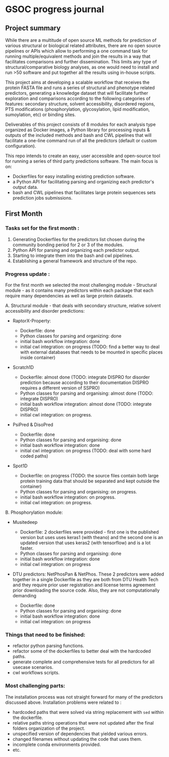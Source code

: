 # GSOC progress journal

## Project summary
While there are a multitude of open source ML methods for prediction of various structural or biological related attributes, there are no open source pipelines or APIs which allow to performing a one command task for running multiple/equivalent methods and join the results in a way that facilitates comparisons and further dissemination. This limits any type of structural/comparative biology analyses, as one would need to install and run >50 software and put together all the results using in-house scripts.

This project aims at developing a scalable workflow that receives the protein FASTA file and runs a series of structural and phenotype related predictors, generating a knowledge dataset that will facilitate further exploration and comparisons according to the following categories of features: secondary structure, solvent accessibility, disordered regions, PTS modifications (phosphorylation, glycosylation, lipid modification, sumoylation, etc) or binding sites.

Deliverables of this project consists of 8 modules for each analysis type organized as Docker images, a Python library for processing inputs & outputs of the included methods and bash and CWL pipelines that will facilitate a one-line command run of all the predictors (default or custom configuration).

This repo intends to create an easy, user accessible and open-source tool for running a series of third party predictions software. The main focus is on:
* Dockerfiles for easy installing existing prediction software.
* a Python API for facilitating parsing and organizing each predictor's output data.
* bash and CWL pipelines that facilitates large protein sequences sets prediction jobs submissions.  


## First Month

### Tasks set for the first month :

1. Generating Dockerfiles for the predictors list chosen during the community bonding period for 2 or 3 of the modules.
2. Python API for parsing and organizing each predictor output.
3. Starting to integrate them into the bash and cwl pipelines.
3. Establishing a general framework and structure of the repo.


### Progress update :

For the first month we selected the most challenging module - Structural module - as it contains many predictors within each package that each require many dependencies as well as large protein datasets.

A. Structural module - that deals with secondary structure, relative solvent accessibility and disorder predictions:
* RaptorX-Property:
    * Dockerfile: done
    * Python classes for parsing and organizing: done
    * initial bash workflow integration: done
    * initial cwl integration: on progress (TODO: find a better way to deal with external databases that needs to be mounted in specific places inside container)
    
* Scratch1D 
    * Dockerfile: almost done (TODO: integrate DISPRO for disorder prediction because according to their documentation DISPRO requires a different version of SSPRO)
    * Python classes for parsing and organising: almost done (TODO: integrate DISPRO)
    * initial bash workflow integration: almost done (TODO: integrate DISPRO)
    * initial cwl integration: on progress.
    
* PsiPred & DisoPred
    * Dockerfile: done
    * Python classes for parsing and organising: done
    * initial bash workflow integration: done
    * initial cwl integration: on progress (TODO: deal with some hard coded paths) 
    
* Spot1D 
    * Dockerfile: on progress (TODO: the source files contain both large protein training data that should be separated and kept outside the container)
    * Python classes for parsing and organising: on progress.
    * initial bash workflow integration: on progress.
    * initial cwl integration: on progress.
    
    
B. Phosphorylation module:
* Musitedeep
    * Dockerfile: 2 dockerfiles were provided - first one is the published version but uses uses keras1 (with theano) and the second one is an updated version that uses keras2 (with tensorflow) and is a lot faster.
    * Python classes for parsing and organising: done
    * initial bash workflow integration: done
    * initial cwl integration: on progress
    
* DTU predictors: NetPhosPan & NetPhos.
These 2 predictors were added together in a single Dockerfile as they are both from DTU Health Tech and they require prior user registration and license terms agreement prior downloading the source code. Also, they are not computationally demanding
    * Dockerfile: done
    * Python classes for parsing and organising: done
    * initial bash workflow integration: done
    * initial cwl integration: on progress
    
    
### Things that need to be finished:
* refactor python parsing functions.
* refactor some of the dockerfiles to better deal with the hardcoded paths.
* generate complete and comprehensive tests for all predictors for all usecase scenarios.
* cwl workflows scripts.


### Most challenging parts:

The installation process was not straight forward for many of the predictors discussed above. Installation problems were related to :
* hardcoded paths that were solved via string replacement with `sed` within the dockerfile.
* relative paths string operations that were not updated after the final folders organization of the project.
* unspecified version of dependencies that yielded various errors.
* changed filenames without updating the code that uses them.
* incomplete conda environments provided.
* etc.



